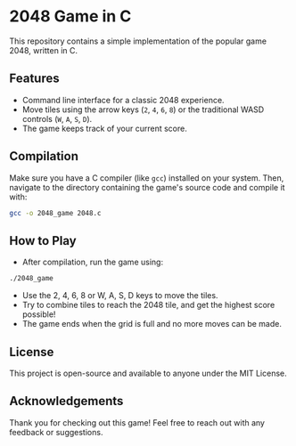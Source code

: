 # 2048 Game in C

This repository contains a simple implementation of the popular game 2048, written in C.

## Features

- Command line interface for a classic 2048 experience.
- Move tiles using the arrow keys (`2`, `4`, `6`, `8`) or the traditional WASD controls (`W`, `A`, `S`, `D`).
- The game keeps track of your current score.

## Compilation

Make sure you have a C compiler (like `gcc`) installed on your system. Then, navigate to the directory containing the game's source code and compile it with:

```bash
gcc -o 2048_game 2048.c
```

## How to Play
- After compilation, run the game using:

```bash
./2048_game
```

- Use the 2, 4, 6, 8 or W, A, S, D keys to move the tiles.
- Try to combine tiles to reach the 2048 tile, and get the highest score possible!
- The game ends when the grid is full and no more moves can be made.

## License
This project is open-source and available to anyone under the MIT License.

## Acknowledgements
Thank you for checking out this game! Feel free to reach out with any feedback or suggestions.